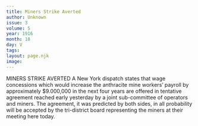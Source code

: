 ```yaml
---
title: Miners Strike Averted
author: Unknown
issue: 3
volume: 5
year: 1916
month: 18
day: V
tags:
layout: page.njk
image:
---
```

MINERS STRIKE AVERTED       A New York dispatch states that wage concessions which would increase the anthracite mine workers’ payroll by approximately $9.000,000 in the next four years are offered in tentative agreement reached early yesterday by a joint sub-committee of operators and miners. The agreement, it was predicted by both sides, in all probability will be accepted by the tri-district board representing the miners at their meeting here today.    

